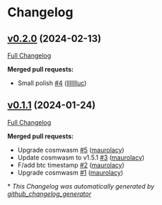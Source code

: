 # Changelog

## [v0.2.0](https://github.com/babylonchain/storage-contract/tree/v0.2.0) (2024-02-13)

[Full Changelog](https://github.com/babylonchain/storage-contract/compare/v0.1.1...v0.2.0)

**Merged pull requests:**

- Small polish [\#4](https://github.com/babylonchain/storage-contract/pull/4) ([llllllluc](https://github.com/llllllluc))

## [v0.1.1](https://github.com/babylonchain/storage-contract/tree/v0.1.1) (2024-01-24)

[Full Changelog](https://github.com/babylonchain/storage-contract/compare/4c69ce7afb2a3beb99a63c69bb68f7bbb07b6d95...v0.1.1)

**Merged pull requests:**

- Upgrade cosmwasm [\#5](https://github.com/babylonchain/storage-contract/pull/5) ([maurolacy](https://github.com/maurolacy))
- Update cosmwasm to v1.5.1 [\#3](https://github.com/babylonchain/storage-contract/pull/3) ([maurolacy](https://github.com/maurolacy))
- F/add btc timestamp [\#2](https://github.com/babylonchain/storage-contract/pull/2) ([maurolacy](https://github.com/maurolacy))
- Upgrade cosmwasm [\#1](https://github.com/babylonchain/storage-contract/pull/1) ([maurolacy](https://github.com/maurolacy))



\* *This Changelog was automatically generated by [github_changelog_generator](https://github.com/github-changelog-generator/github-changelog-generator)*
